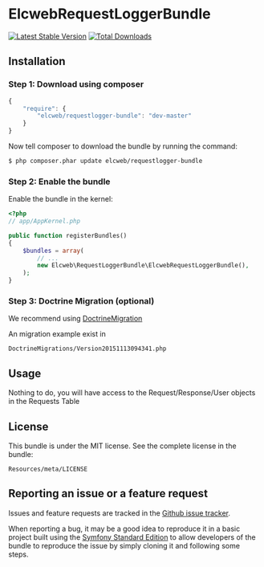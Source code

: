 ElcwebRequestLoggerBundle
===================

[![Latest Stable Version](https://poser.pugx.org/elcweb/requestlogger-bundle/v/stable.png)](https://packagist.org/packages/elcweb/requestlogger-bundle)
[![Total Downloads](https://poser.pugx.org/elcweb/requestlogger-bundle/downloads.png)](https://packagist.org/packages/elcweb/requestlogger-bundle)

Installation
------------

### Step 1: Download using composer

```js
{
    "require": {
        "elcweb/requestlogger-bundle": "dev-master"
    }
}
```

Now tell composer to download the bundle by running the command:

``` bash
$ php composer.phar update elcweb/requestlogger-bundle
```

### Step 2: Enable the bundle

Enable the bundle in the kernel:

``` php
<?php
// app/AppKernel.php

public function registerBundles()
{
    $bundles = array(
        // ...
        new Elcweb\RequestLoggerBundle\ElcwebRequestLoggerBundle(),
    );
}
```

### Step 3: Doctrine Migration (optional)

We recommend using [DoctrineMigration](https://github.com/doctrine/DoctrineMigrationsBundle)

An migration example exist in

    DoctrineMigrations/Version20151113094341.php

Usage
-----
Nothing to do, you will have access to the Request/Response/User objects in the Requests Table

License
-------

This bundle is under the MIT license. See the complete license in the bundle:

    Resources/meta/LICENSE

Reporting an issue or a feature request
---------------------------------------

Issues and feature requests are tracked in the [Github issue tracker](https://github.com/elcweb/requestlogger-bundle/issues).

When reporting a bug, it may be a good idea to reproduce it in a basic project
built using the [Symfony Standard Edition](https://github.com/symfony/symfony-standard)
to allow developers of the bundle to reproduce the issue by simply cloning it
and following some steps.

